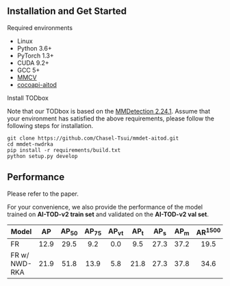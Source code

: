 ## Installation and Get Started

Required environments
* Linux
* Python 3.6+
* PyTorch 1.3+
* CUDA 9.2+
* GCC 5+
* [MMCV](https://mmcv.readthedocs.io/en/latest/#installation)
* [cocoapi-aitod](https://github.com/jwwangchn/cocoapi-aitod)


Install TODbox

Note that our TODbox is based on the [MMDetection 2.24.1](https://github.com/open-mmlab/mmdetection). Assume that your environment has satisfied the above requirements, please follow the following steps for installation.

```shell script
git clone https://github.com/Chasel-Tsui/mmdet-aitod.git
cd mmdet-nwdrka
pip install -r requirements/build.txt
python setup.py develop
```

## Performance
Please refer to the paper.

For your convenience, we also provide the performance of the model trained on **AI-TOD-v2 train set** and validated on the **AI-TOD-v2 val set**. 

Model | AP | AP<sub>50</sub> | AP<sub>75</sub> |AP<sub>vt</sub> | AP<sub>t</sub>  | AP<sub>s</sub>  | AP<sub>m</sub>  | AR<sup>1500</sup> 
--- |:---:|:---:|:---:|:---:|:---:|:---:|:---:|:---:
FR | 12.9 | 29.5 | 9.2 | 0.0 | 9.5 | 27.3 | 37.2 | 19.5
FR w/ NWD-RKA | 21.9 | 51.8 | 13.9 | 5.8 | 21.8 | 27.3 | 37.8 | 34.6
